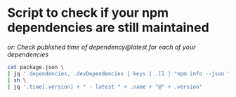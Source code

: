 # Script to check if your npm dependencies are still maintained

_or: Check published time of dependency@latest for each of your dependencies_

```bash
cat package.json \
| jq '.dependencies, .devDependencies | keys | .[] | "npm info --json "+.   ' -r \
| sh \
| jq '.time[.version] + " - latest " + .name + "@" + .version'
```
